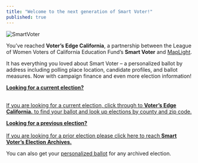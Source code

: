 ```yaml
---
title: "Welcome to the next generation of Smart Voter!"
published: true
---
```


<img src="/content/image/partners/smartvoter.png" alt="SmartVoter" />

You’ve reached <strong>Voter’s Edge California</strong>, a partnership between the League of Women Voters of California Education Fund’s <strong>Smart Voter</strong> and <a href="http://maplight.org" target="_blank">MapLight</a>.

It has everything you loved about Smart Voter – a personalized ballot by address including polling place location, candidate profiles, and ballot measures. Now with campaign finance and even more election information!

<p class="ContentPage_button-link_3IG">
<a href="/ca" >

<strong>Looking for a current election?</strong><br /><br />

<i class="fa fa-chevron-circle-right"></i>
If you are looking for a current election, click through to <strong>Voter’s Edge California.</strong> to find your ballot and look up elections by county and zip code.
</a>
</p>

<p class="ContentPage_button-link_3IG">
<a href="http://www.smartvoter.org/voter/archives.html" target="_blank" >

<strong>Looking for a previous election?</strong><br /><br />
<i class="fa fa-chevron-circle-right"></i> If you are looking for a prior election please click here to reach <strong>Smart Voter’s Election Archives.</strong>
</a>
</p>

<p>
<i class="fa fa-chevron-circle-right"></i> You can also get your <a href="http://www.smartvoter.org/voter/search.html#ballot" target="_blank">personalized ballot</a> for any archived election.
</p>

